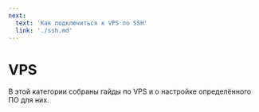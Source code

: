 ```yaml
---
next:
  text: 'Как подключиться к VPS по SSH'
  link: './ssh.md'
---
```


# VPS

В этой категории собраны гайды по VPS и о настройке определённого ПО для них.
